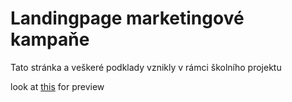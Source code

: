 # Landingpage marketingové kampaňe

Tato stránka a veškeré podklady vznikly v rámci školního projektu

look at [this](https://pslib-cz.github.io/2022l4web-promotion-project-janserbus/) for preview
